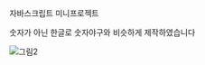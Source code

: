 자바스크립트 미니프로젝트

숫자가 아닌 한글로 숫자야구와 비슷하게 제작하였습니다

![그림2](https://user-images.githubusercontent.com/72291472/125779436-26680ced-e0f7-4515-ab19-d39eec7c2d9c.png)
